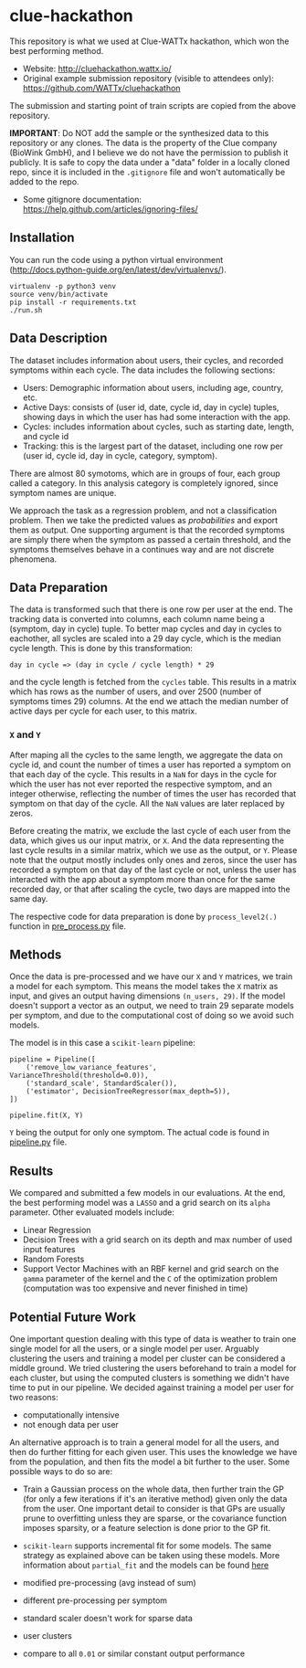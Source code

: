 # clue-hackathon
This repository is what we used at Clue-WATTx hackathon, which won the best performing method.

- Website: http://cluehackathon.wattx.io/
- Original example submission repository (visible to attendees only): https://github.com/WATTx/cluehackathon

The submission and starting point of train scripts are copied from the above repository.

__IMPORTANT__: Do NOT add the sample or the synthesized data to this repository or any clones.
The data is the property of the Clue company (BioWink GmbH), and I believe we do not have
the permission to publish it publicly. It is safe to copy the data under a "data" folder in a locally cloned repo,
since it is included in the `.gitignore` file and won't automatically be added to the repo.
- Some gitignore documentation: https://help.github.com/articles/ignoring-files/ 

## Installation
You can run the code using a python virtual environment (http://docs.python-guide.org/en/latest/dev/virtualenvs/).


    virtualenv -p python3 venv
    source venv/bin/activate
    pip install -r requirements.txt
    ./run.sh


## Data Description
The dataset includes information about users, their cycles, and recorded symptoms within each cycle.
The data includes the following sections:
 - Users: Demographic information about users, including age, country, etc.
 - Active Days: consists of (user id, date, cycle id, day in cycle) tuples, showing days in which the user has had some interaction with the app.
 - Cycles: includes information about cycles, such as starting date, length, and cycle id
 - Tracking: this is the largest part of the dataset, including one row per (user id, cycle id, day in cycle, category, symptom).

There are almost 80 symotoms, which are in groups of four, each group called a category. In this analysis category is completely ignored, since symptom names are unique.

We approach the task as a regression problem, and not a classification problem. Then we take the predicted values as _probabilities_ and export them as output. One supporting argument is that the recorded symptoms are simply there when the symptom as passed a certain threshold, and the symptoms themselves behave in a continues way and are not discrete phenomena.

## Data Preparation
The data is transformed such that there is one row per user at the end. The tracking data is converted into columns, each column name being a (symptom, day in cycle) tuple. To better map cycles and day in cycles to eachother, all sycles are scaled into a 29 day cycle, which is the median cycle length. This is done by this transformation:

    day in cycle => (day in cycle / cycle length) * 29

and the cycle length is fetched from the `cycles` table. This results in a matrix which has rows as the number of users, and over 2500 (number of symptoms times 29) columns. At the end we attach the median number of active days per cycle for each user, to this matrix.

### `X` and `Y`
After maping all the cycles to the same length, we aggregate the data on cycle id, and count the number of times a user has reported a symptom on that each day of the cycle. This results in a `NaN` for days in the cycle for which the user has not ever reported the respective symptom, and an integer otherwise, reflecting the number of times the user has recorded that symptom on that day of the cycle. All the `NaN` values are later replaced by zeros.

Before creating the matrix, we exclude the last cycle of each user from the data, which gives us our input matrix, or `X`. And the data representing the last cycle results in a similar matrix, which we use as the output, or `Y`. Please note that the output mostly includes only ones and zeros, since the user has recorded a symptom on that day of the last cycle or not, unless the user has interacted with the app about a symptom more than once for the same recorded day, or that after scaling the cycle, two days are mapped into the same day.

The respective code for data preparation is done by `process_level2(.)` function in [pre_process.py](src/pre_process.py) file.

## Methods
Once the data is pre-processed and we have our `X` and `Y` matrices, we train a model for each symptom. This means the model takes the `X` matrix as input, and gives an output having dimensions `(n_users, 29)`.
If the model doesn't support a vector as an output, we need to train 29 separate models per symptom, and due to the computational cost of doing so we avoid such models.

The model is in this case a `scikit-learn` pipeline:

    pipeline = Pipeline([
        ('remove_low_variance_features', VarianceThreshold(threshold=0.0)),
        ('standard_scale', StandardScaler()),
        ('estimator', DecisionTreeRegressor(max_depth=5)),
    ])

    pipeline.fit(X, Y)

`Y` being the output for only one symptom. The actual code is found in [pipeline.py](src/pipeline.py) file.

## Results
We compared and submitted a few models in our evaluations. At the end, the best performing model was a `LASSO` and a grid search on its `alpha` parameter. Other evaluated models include:
 - Linear Regression
 - Decision Trees with a grid search on its depth and max number of used input features
 - Random Forests
 - Support Vector Machines with an RBF kernel and grid search on the `gamma` parameter of the kernel and the `C` of the optimization problem (computation was too expensive and never finished in time)

## Potential Future Work
One important question dealing with this type of data is weather to train one single model for all the users, or a single model per user. Arguably clustering the users and training a model per cluster can be considered a middle ground. We tried clustering the users beforehand to train a model for each cluster, but using the computed clusters is something we didn't have time to put in our pipeline. We decided against training a model per user for two reasons:
- computationally intensive
- not enough data per user

An alternative approach is to train a general model for all the users, and then do further fitting for each given user. This uses the knowledge we have from the population, and then fits the model a bit further to the user. Some possible ways to do so are:
- Train a Gaussian process on the whole data, then further train the GP (for only a few iterations if it's an iterative method) given only the data from the user. One important detail to consider is that GPs are usually prune to overfitting unless they are sparse, or the covariance function imposes sparsity, or a feature selection is done prior to the GP fit.
- `scikit-learn` supports incremental fit for some models. The same strategy as explained above can be taken using these models. More information about `partial_fit` and the models can be found [here](http://scikit-learn.org/stable/modules/scaling_strategies.html)

- modified pre-processing (avg instead of sum)
- different pre-processing per symptom
- standard scaler doesn't work for sparse data
- user clusters
- compare to all `0.01` or similar constant output performance
